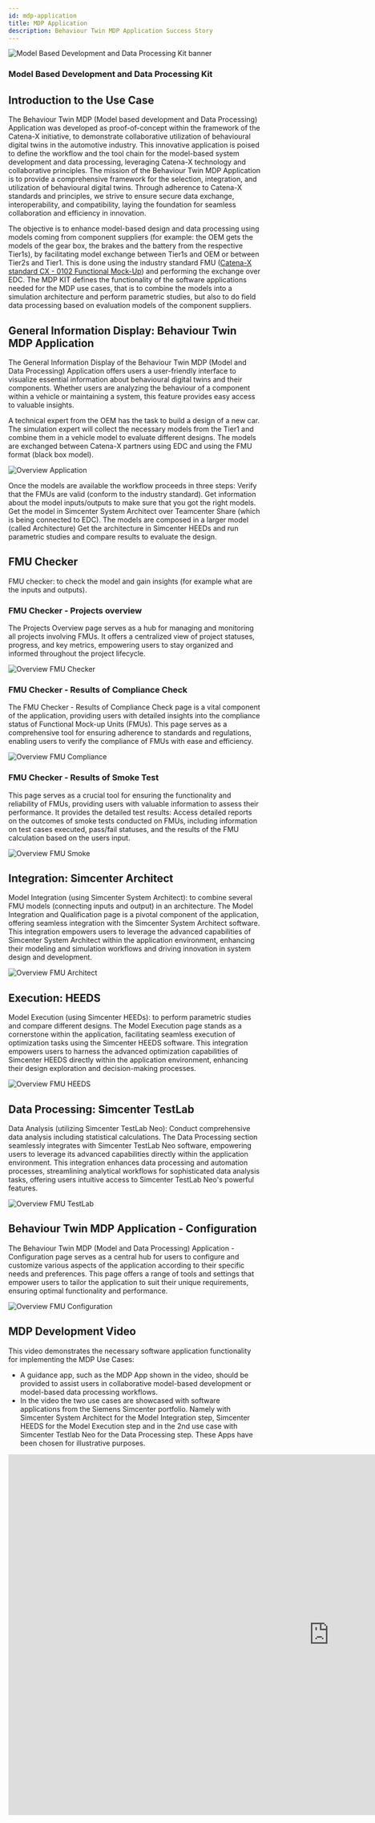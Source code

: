 ```yaml
---
id: mdp-application
title: MDP Application
description: Behaviour Twin MDP Application Success Story
---
```


![Model Based Development and Data Processing Kit banner](@site/static/img/kits/model-based-production/model-based-production-kit-logo.drawio.svg)

### Model Based Development and Data Processing Kit

## Introduction to the Use Case

The Behaviour Twin MDP (Model based development and Data Processing) Application was developed as proof-of-concept within the framework of the Catena-X initiative, to demonstrate collaborative utilization of behavioural digital twins in the automotive industry. This innovative application is poised to define the workflow and the tool chain for the model-based system development and data processing, leveraging Catena-X technology and collaborative principles. The mission of the Behaviour Twin MDP Application is to provide a comprehensive framework for the selection, integration, and utilization of behavioural digital twins. Through adherence to Catena-X standards and principles, we strive to ensure secure data exchange, interoperability, and compatibility, laying the foundation for seamless collaboration and efficiency in innovation.

The objective is to enhance model-based design and data processing using models coming from component suppliers (for example: the OEM gets the models of the gear box, the brakes and the battery from the respective Tier1s), by facilitating model exchange between Tier1s and OEM or between Tier2s and Tier1. This is done using the industry standard FMU ([Catena-X standard CX - 0102 Functional Mock-Up](https://catena-x.net/de/standard-library)) and performing the exchange over EDC. The MDP KIT defines the functionality of the software applications needed for the MDP use cases, that is to combine the models into a simulation architecture and perform parametric studies, but also to do field data processing based on evaluation models of the component suppliers.

## General Information Display: Behaviour Twin MDP Application

The General Information Display of the Behaviour Twin MDP (Model and Data Processing) Application offers users a user-friendly interface to visualize essential information about behavioural digital twins and their components. Whether users are analyzing the behaviour of a component within a vehicle or maintaining a system, this feature provides easy access to valuable insights.

A technical expert from the OEM has the task to build a design of a new car. The simulation expert will collect the necessary models from the Tier1 and combine them in a vehicle model to evaluate different designs. The models are exchanged between Catena-X partners using EDC and using the FMU format (black box model).

![Overview Application](../images/Pic_AppStory1.png)

Once the models are available the workflow proceeds in three steps: Verify that the FMUs are valid (conform to the industry standard). Get information about the model inputs/outputs to make sure that you got the right models. Get the model in Simcenter System Architect over Teamcenter Share (which is being connected to EDC). The models are composed in a larger model (called Architecture) Get the architecture in Simcenter HEEDs and run parametric studies and compare results to evaluate the design.

## FMU Checker

FMU checker: to check the model and gain insights (for example what are the inputs and outputs).

### FMU Checker - Projects overview

The Projects Overview page serves as a hub for managing and monitoring all projects involving FMUs. It offers a centralized view of project statuses, progress, and key metrics, empowering users to stay organized and informed throughout the project lifecycle.

![Overview FMU Checker](../images/Pic_AppStory2.png)

### FMU Checker - Results of Compliance Check

The FMU Checker - Results of Compliance Check page is a vital component of the application, providing users with detailed insights into the compliance status of Functional Mock-up Units (FMUs). This page serves as a comprehensive tool for ensuring adherence to standards and regulations, enabling users to verify the compliance of FMUs with ease and efficiency.

![Overview FMU Compliance](../images/Pic_AppStory3.png)

### FMU Checker - Results of Smoke Test

This page serves as a crucial tool for ensuring the functionality and reliability of FMUs, providing users with valuable information to assess their performance. It provides the detailed test results: Access detailed reports on the outcomes of smoke tests conducted on FMUs, including information on test cases executed, pass/fail statuses, and the results of the FMU calculation based on the users input.

![Overview FMU Smoke](../images/Pic_AppStory4.png)

## Integration: Simcenter Architect

Model Integration (using Simcenter System Architect): to combine several FMU models (connecting inputs and output) in an architecture.
The Model Integration and Qualification page is a pivotal component of the application, offering seamless integration with the Simcenter System Architect software. This integration empowers users to leverage the advanced capabilities of Simcenter System Architect within the application environment, enhancing their modeling and simulation workflows and driving innovation in system design and development.

![Overview FMU Architect](../images/Pic_AppStory5.png)

## Execution: HEEDS

Model Execution (using Simcenter HEEDs): to perform parametric studies and compare different designs.
The Model Execution page stands as a cornerstone within the application, facilitating seamless execution of optimization tasks using the Simcenter HEEDS software. This integration empowers users to harness the advanced optimization capabilities of Simcenter HEEDS directly within the application environment, enhancing their design exploration and decision-making processes.

![Overview FMU HEEDS](../images/Pic_AppStory6.png)

## Data Processing: Simcenter TestLab

Data Analysis (utilizing Simcenter TestLab Neo): Conduct comprehensive data analysis including statistical calculations.
The Data Processing section seamlessly integrates with Simcenter TestLab Neo software, empowering users to leverage its advanced capabilities directly within the application environment. This integration enhances data processing and automation processes, streamlining analytical workflows for sophisticated data analysis tasks, offering users intuitive access to Simcenter TestLab Neo's powerful features.

![Overview FMU TestLab](../images/Pic_AppStory6a.png)

## Behaviour Twin MDP Application - Configuration

The Behaviour Twin MDP (Model and Data Processing) Application - Configuration page serves as a central hub for users to configure and customize various aspects of the application according to their specific needs and preferences. This page offers a range of tools and settings that empower users to tailor the application to suit their unique requirements, ensuring optimal functionality and performance.

![Overview FMU Configuration](../images/Pic_AppStory7.png)

## MDP Development Video

This video demonstrates the necessary software application functionality for implementing the MDP Use Cases:

- A guidance app, such as the MDP App shown in the video, should be provided to assist users in collaborative model-based development or model-based data processing workflows.
- In the video the two use cases are showcased with software applications from the Siemens Simcenter portfolio. Namely with Simcenter System Architect for the Model Integration step, Simcenter HEEDS for the Model Execution step and in the 2nd use case with Simcenter Testlab Neo for the Data Processing step. These Apps have been chosen for illustrative purposes.

<div>
  <iframe style={{width:'100%', height:'100%', aspectRatio:'1280/720'}} width="1280" height="720" src="https://www.youtube.com/embed/QHgl45IM6uc" title="" frameborder="0" allow="accelerometer; autoplay; clipboard-write; encrypted-media; gyroscope; picture-in-picture; web-share" referrerpolicy="strict-origin-when-cross-origin" allowfullscreen>
  </iframe>
</div>
